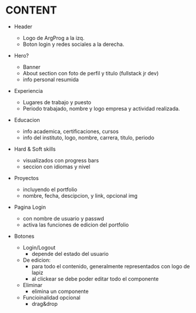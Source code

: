 # CONTENT

* Header

    * Logo de ArgProg a la izq.
    * Boton login y redes sociales a la derecha.

* Hero?
    * Banner
    * About section con foto de perfil y titulo (fullstack jr dev)    
    * info personal resumida

* Experiencia
    * Lugares de trabajo y puesto
    * Periodo trabajado, nombre y logo empresa y actividad realizada.

* Educacion
    * info academica, certificaciones, cursos
    * info del instituto, logo, nombre, carrera, titulo, periodo

* Hard & Soft skills
    * visualizados con progress bars
    * seccion con idiomas y nivel

* Proyectos
    * incluyendo el portfolio
    * nombre, fecha, descipcion, y link, opcional img

* Pagina Login
    * con nombre de usuario y passwd
    * activa las funciones de edicion del portfolio

* Botones
    * Login/Logout
        * depende del estado del usuario
    * De edicion:
        * para todo el contenido, generalmente representados con logo de lapiz
        * al clickear se debe poder editar todo el componente
    * Eliminar
        * elimina un componente
    * Funcioinalidad opcional
        * drag&drop


